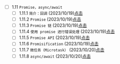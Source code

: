 * [ ] 1.11 `Promise，async/await`
    * [ ] 1.11.1 `简介：回调` (2023/10/19)[点击](https://zh.javascript.info/callbacks)
    * [ ] 1.11.2 `Promise` (2023/10/19)[点击](https://zh.javascript.info/promise-basics)
    * [ ] 1.11.3 `Promise 链` (2023/10/19)[点击](https://zh.javascript.info/promise-chaining)
    * [ ] 1.11.4 `使用 promise 进行错误处理` (2023/10/19)[点击](https://zh.javascript.info/promise-error-handling)
    * [ ] 1.11.5 `Promise API` (2023/10/19)[点击](https://zh.javascript.info/promise-api)
    * [ ] 1.11.6 `Promisification` (2023/10/19)[点击](https://zh.javascript.info/promisify)
    * [ ] 1.11.7 `微任务（Microtask）` (2023/10/20)[点击](https://zh.javascript.info/microtask-queue)
    * [ ] 1.11.8 `async/await` (2023/10/20)[点击](https://zh.javascript.info/async-await)
